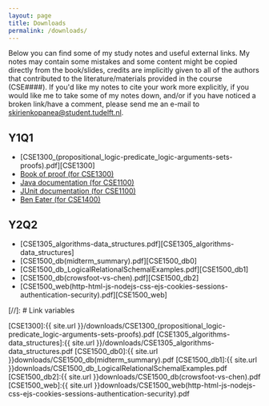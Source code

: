 ```yaml
---
layout: page
title: Downloads
permalink: /downloads/
---
```

Below you can find some of my study notes and useful external links. My notes may contain some mistakes and some content might be copied directly from the book/slides, credits are implicitly given to all of the authors that contributed to the literature/materials provided in the course (CSE####). If you'd like my notes to cite your work more explicitly, if you would like me to take some of my notes down, and/or if you have noticed a broken link/have a comment, please send me an e-mail to [skirienkopanea@student.tudelft.nl](mailto:skirienkopanea@student.tudelft.nl).

## Y1Q1

* [CSE1300_(propositional_logic-predicate_logic-arguments-sets-proofs).pdf][CSE1300]
* [Book of proof (for CSE1300)](https://www.people.vcu.edu/~rhammack/BookOfProof/)
* [Java documentation (for CSE1100)](https://docs.oracle.com/en/java/javase/11/docs/api/index.html)
* [JUnit documentation (for CSE1100)](https://junit.org/junit5/docs/current/api/org.junit.jupiter.api/org/junit/jupiter/api/Assertions.html)
* [Ben Eater (for CSE1400)](https://eater.net/)

## Y2Q2

* [CSE1305_algorithms-data_structures.pdf][CSE1305_algorithms-data_structures]
* [CSE1500_db(midterm_summary).pdf][CSE1500_db0]
* [CSE1500_db_LogicalRelationalSchemalExamples.pdf][CSE1500_db1]
* [CSE1500_db(crowsfoot-vs-chen).pdf][CSE1500_db2] 
* [CSE1500_web(http-html-js-nodejs-css-ejs-cookies-sessions-authentication-security).pdf][CSE1500_web]


[//]: # Link variables

[CSE1300]:{{ site.url }}/downloads/CSE1300_(propositional_logic-predicate_logic-arguments-sets-proofs).pdf
[CSE1305_algorithms-data_structures]:{{ site.url }}/downloads/CSE1305_algorithms-data_structures.pdf
[CSE1500_db0]:{{ site.url }}downloads/CSE1500_db(midterm_summary).pdf
[CSE1500_db1]:{{ site.url }}downloads/CSE1500_db_LogicalRelationalSchemalExamples.pdf
[CSE1500_db2]:{{ site.url }}downloads/CSE1500_db(crowsfoot-vs-chen).pdf
[CSE1500_web]:{{ site.url }}downloads/CSE1500_web(http-html-js-nodejs-css-ejs-cookies-sessions-authentication-security).pdf